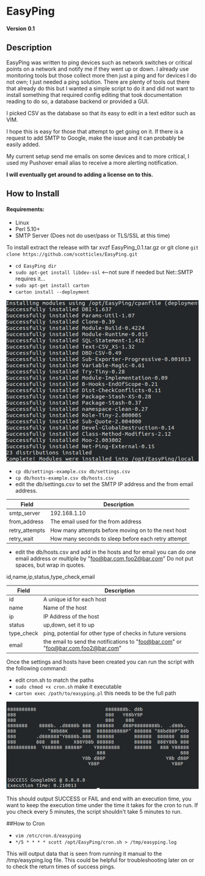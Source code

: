 # EasyPing

#### Version 0.1

## Description

EasyPing was written to ping devices such as network switches or critical points on a network and notify me if they went up or down. I already use monitoring tools but
those collect more then just a ping and for devices I do not own; I just needed a ping solution. There are plenty 
of tools out there that already do this but I wanted a simple script to do it and did not want to install something that required config editing that took documentation reading to do so, 
a database backend or provided a GUI.

I picked CSV as the database so that its easy to edit in a text editor such as VIM. 

I hope this is easy for those that attempt to get going on it. If there is a request to add SMTP to Google, make the issue and it 
can probably be easily added.

My current setup send me emails on some devices and to more critical, I used my Pushover email alias to receive a more alerting notification.

**I will eventually get around to adding a license on to this.**

## How to Install

#### Requirements: 

 * Linux
 * Perl 5.10+
 * SMTP Server (Does not do user/pass or TLS/SSL at this time)

To install extract the release with tar xvzf EasyPing_0.1.tar.gz or git clone
`git clone https://github.com/scotticles/EasyPing.git`

* `cd EasyPing dir`
* `sudo apt-get install libdev-ssl` <--not sure if needed but Net::SMTP requires it...
* `sudo apt-get install carton`
* `carton install --deployment`

![alt text](https://github.com/scotticles/EasyPing/raw/master/screenshots/screenshot-1.png "Carton Install")

* `cp db/settings-example.csv db/settings.csv`
* `cp db/hosts-example.csv db/hosts.csv`
* edit the db/settings.csv to set the SMTP IP address and the from email address.

| Field          | Description   |
| ---------------|---------------|
| smtp_server    | 192.168.1.10                                        |
| from_address   | The email used for the from address                 |
| retry_attempts | How many attempts before moving on to the next host |
| retry_wait     | How many seconds to sleep before each retry attempt |

* edit the db/hosts.csv and add in the hosts and for email you can do one email address or multiple
by "foo@bar.com,foo2@bar.com" Do not put spaces, but wrap in quotes.

id,name,ip,status,type_check,email

| Field          | Description   |
| ---------------|---------------|
| id         | A unique id for each host                                                         |
| name       | Name of the host                                                                  |
| ip         | IP Address of the host                                                            |
| status     | up,down, set it to up                                                             |
| type_check | ping, potential for other type of checks in future versions                       |
| email      | the email to send the notifications to "foo@bar.com" or "foo@bar.com,foo2@bar.com"|


Once the settings and hosts have been created you can run the script with the following command:
* edit cron.sh to match the paths
* `sudo chmod +x cron.sh` make it executable
* `carton exec /path/to/easyping.pl` this needs to be the full path


![alt text](https://github.com/scotticles/EasyPing/raw/master/screenshots/screenshot.png "Run Screenshot")

This should output SUCCESS or FAIL and end with an execution time, you want to keep
the execution time under the time it takes for the cron to run. If you check every 5 minutes, 
the script shouldn't take 5 minutes to run.
 
##How to Cron
* `vim /etc/cron.d/easyping`
* `*/5 * * * * scott /opt/EasyPing/cron.sh > /tmp/easyping.log`

This will output data that is seen from running it manual to the /tmp/easyping.log file. This could 
be helpful for troubleshooting later on or to check the return times of success pings.